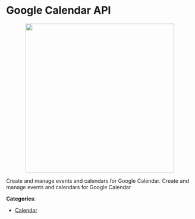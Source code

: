 # Google Calendar API
<p align="center">
    <img width="400" src="https://raw.githubusercontent.com/apis-list/apis-list/apis/google-calendar-api/logo_256x256.png" />
</p>

Create and manage events and calendars for Google Calendar.  Create and manage events and calendars for Google Calendar



**Categories**:

- [Calendar](https://github.com/apis-list/apis-list#calendar)



